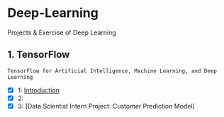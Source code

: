 # Deep-Learning
Projects &amp; Exercise of Deep Learning

## 1. TensorFlow

`TensorFlow for Artificial Intelligence, Machine Learning, and Deep Learning`

- [x] 1: [Introduction](https://github.com/FanshuLi/Deep-Learning/tree/master/TensorFlow/Basic%20Concepts) 
- [x] 2:
- [x] 3: [Data Scientist Intern Project: Customer Prediction Model]
